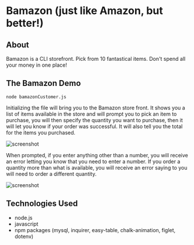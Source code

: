 # Bamazon (just like Amazon, but better!)

## About
Bamazon is a CLI storefront.  Pick from 10 fantastical items.  Don't spend all your money in one place!

## The Bamazon Demo

```
node bamazonCustomer.js
```
Initializing the file will bring you to the Bamazon store front. It shows you a list of items available in the store and will prompt you to pick an item to purchase, you will then specify the quantity you want to purchase, then it will let you know if your order was successful. It will also tell you the total for the items you purchased.

![screenshot](demo.gif)

When prompted, if you enter anything other than a number, you will receive an error letting you know that you need to enter a number. If you order a quantity more than what is available, you will receive an error saying to you will need to order a different quantity.

![screenshot](fails.gif)


## Technologies Used
* node.js
* javascript
* npm packages (mysql, inquirer, easy-table, chalk-animation, figlet, dotenv)